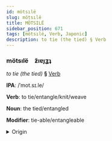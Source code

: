 ```yaml
---
id: mötsılë
slug: mötsılë
title: MÖTSILË
sidebar_position: 671
tags: [mötsılë, Verb, Japonic]
description: to tie (the tied) § Verb
---
```


### mötsılë&emsp;<span kind="abugida">ƶ̆ıɐȷʓʇ</span>

*to tie (the tied)* **§** [Verb](../../tags/Verb)

**IPA**: /ˈmot.sɪ.le/

**Verb**: to tie/entangle/knit/weave

**Noun**: the tied/entangled

**Modifier**: tie-able/entangleable

<details>
    <summary>Origin</summary>
    Japanese もつれ motsure [mo̞t͡sɨᵝɾe̞]<br/>
    <em>Japonic Language Family</em>
</details>